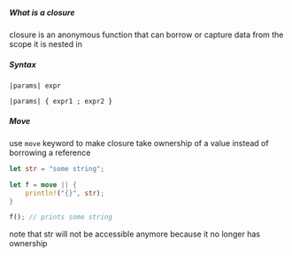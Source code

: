 ##### What is a closure

closure is an anonymous function that can borrow or capture data from the scope it is nested in

##### Syntax

`|params| expr`

`|params| { expr1 ; expr2 }`

##### Move

use `move` keyword to make closure take ownership of a value instead of borrowing a reference

```rust
let str = "some string";

let f = move || {
    println!("{}", str);
}

f(); // prints some string
```

note that str will not be accessible anymore because it no longer has ownership



